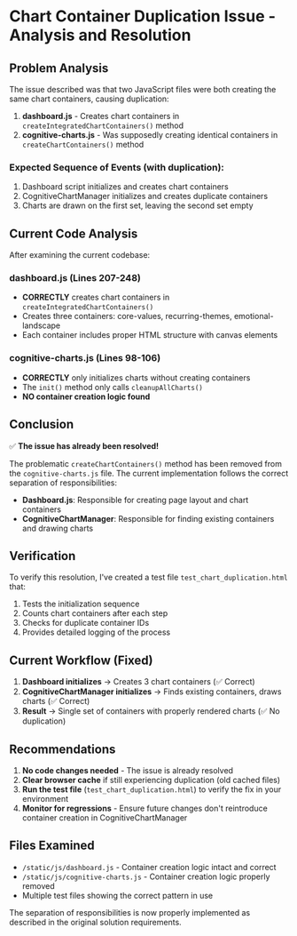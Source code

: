# Chart Container Duplication Issue - Analysis and Resolution

## Problem Analysis

The issue described was that two JavaScript files were both creating the same chart containers, causing duplication:

1. **dashboard.js** - Creates chart containers in `createIntegratedChartContainers()` method
2. **cognitive-charts.js** - Was supposedly creating identical containers in `createChartContainers()` method

### Expected Sequence of Events (with duplication):
1. Dashboard script initializes and creates chart containers
2. CognitiveChartManager initializes and creates duplicate containers
3. Charts are drawn on the first set, leaving the second set empty

## Current Code Analysis

After examining the current codebase:

### dashboard.js (Lines 207-248)
- **CORRECTLY** creates chart containers in `createIntegratedChartContainers()`
- Creates three containers: core-values, recurring-themes, emotional-landscape
- Each container includes proper HTML structure with canvas elements

### cognitive-charts.js (Lines 98-106)
- **CORRECTLY** only initializes charts without creating containers
- The `init()` method only calls `cleanupAllCharts()` 
- **NO container creation logic found**

## Conclusion

✅ **The issue has already been resolved!**

The problematic `createChartContainers()` method has been removed from the `cognitive-charts.js` file. The current implementation follows the correct separation of responsibilities:

- **Dashboard.js**: Responsible for creating page layout and chart containers
- **CognitiveChartManager**: Responsible for finding existing containers and drawing charts

## Verification

To verify this resolution, I've created a test file `test_chart_duplication.html` that:

1. Tests the initialization sequence
2. Counts chart containers after each step
3. Checks for duplicate container IDs
4. Provides detailed logging of the process

## Current Workflow (Fixed)

1. **Dashboard initializes** → Creates 3 chart containers (✅ Correct)
2. **CognitiveChartManager initializes** → Finds existing containers, draws charts (✅ Correct)
3. **Result** → Single set of containers with properly rendered charts (✅ No duplication)

## Recommendations

1. **No code changes needed** - The issue is already resolved
2. **Clear browser cache** if still experiencing duplication (old cached files)
3. **Run the test file** (`test_chart_duplication.html`) to verify the fix in your environment
4. **Monitor for regressions** - Ensure future changes don't reintroduce container creation in CognitiveChartManager

## Files Examined

- `/static/js/dashboard.js` - Container creation logic intact and correct
- `/static/js/cognitive-charts.js` - Container creation logic properly removed
- Multiple test files showing the correct pattern in use

The separation of responsibilities is now properly implemented as described in the original solution requirements.
